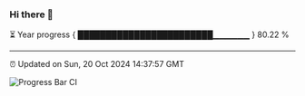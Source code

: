 ### Hi there 👋

⏳ Year progress { ████████████████████████▁▁▁▁▁▁ } 80.22 %

---

⏰ Updated on Sun, 20 Oct 2024 14:37:57 GMT

![Progress Bar CI](https://github.com/IshwaranRudhara/GIT-ACTION/workflows/Progress%20Bar%20CI/badge.svg)

